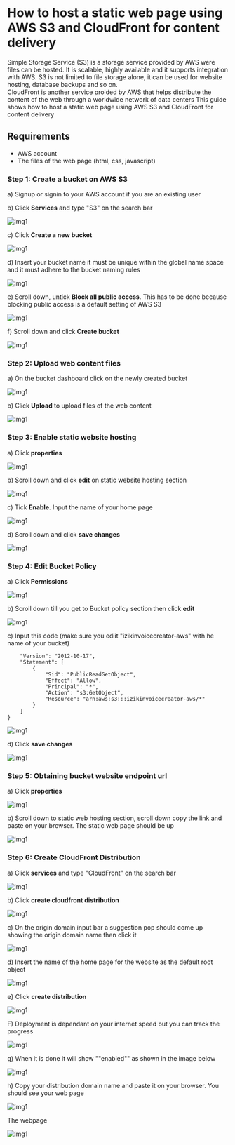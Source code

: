 # How to host a static web page using AWS S3 and CloudFront for content delivery

Simple Storage Service (S3) is a storage service provided by AWS were files can be hosted. It is scalable, highly available and it supports integration with AWS. S3 is not limited to file storage alone, it can be used for website hosting, database backups and so on.  
CloudFront is another service proided by AWS that helps distribute the content of the web through a worldwide network of data centers 
This guide shows how to host a static web page using AWS S3 and CloudFront for content delivery
## Requirements
 + AWS account  
 + The files of the web page (html, css, javascript)
### Step 1: Create a bucket on AWS S3
a) Signup or signin to your AWS account if you are an existing user

b) Click **Services** and type "S3" on the search bar 

![img1](images/Shot0001.png)  

c) Click **Create a new bucket**  

![img1](images/Shot0002.png)  

d) Insert your bucket name it must be unique within the global name space and it must adhere to the bucket naming rules  

![img1](images/Shot0003.png)  

e) Scroll down, untick **Block all public access**. This has to be done because blocking public access is a default setting of AWS S3

![img1](images/Shot0004.png)  

f) Scroll down and click **Create bucket**  

![img1](images/Shot0005.png)  

### Step 2: Upload web content files

a) On the bucket dashboard click on the newly created bucket  

![img1](images/Shot0007.png)  

b) Click **Upload** to upload files of the web content   

![img1](images/Shot0008.png)  

### Step 3: Enable static website hosting

a) Click **properties**  

![img1](images/Shot1.png)  
 
b) Scroll down and click **edit** on static website hosting section   

![img1](images/Shot2.png)   

c) Tick **Enable**. Input the name of your home page  

![img1](images/Shot0011.png)   


d) Scroll down and click **save changes** 

![img1](images/Shot0012.png)

### Step 4: Edit Bucket Policy

a) Click  **Permissions**  

![img1](images/Shot0013.png)

b) Scroll down till you get to Bucket policy section then click **edit**  

![img1](images/Shot0014.png)

c) Input this code (make sure you ediit "izikinvoicecreator-aws" with he name of your bucket)
~~~{
    "Version": "2012-10-17",
    "Statement": [
        {
            "Sid": "PublicReadGetObject",
            "Effect": "Allow",
            "Principal": "*",
            "Action": "s3:GetObject",
            "Resource": "arn:aws:s3:::izikinvoicecreator-aws/*"
        }
    ]
}
~~~
![img1](images/Shot0016.png)

d) Click **save changes** 

![img1](images/Shot0015.png)  

### Step 5: Obtaining bucket website endpoint url

a) Click **properties** 

![img1](images/Shot0017.png)   

b) Scroll down to static web hosting section, scroll down copy the link and paste on your browser. The static web page should be  up

![img1](images/Shot0018.png)   

### Step 6: Create CloudFront Distribution
a) Click **services** and type "CloudFront" on the search bar

![img1](images/Shot0021.png)   

b) Click **create cloudfront distribution**

![img1](images/Shot0022.png)

c) On the origin domain input bar a suggestion pop should come up showing the origin domain name then click it

![img1](images/Shot0023.png)  

d) Insert the name of the home page for the website  as the default root object

![img1](images/Shot0024.png)  

e} Click **create distribution** 

![img1](images/Shot0025.png)

F) Deployment is dependant on your internet speed but you can track the progress

![img1](images/Shot0027.png) 

g) When it is done it will show ""enabled"" as shown in the image below  

![img1](images/Shot0028.png)  

h) Copy your distribution domain name and paste it on your browser. You should see your web page   

![img1](images/Shot0030.png) 

The webpage 

![img1](images/Shot0029.png)   



























